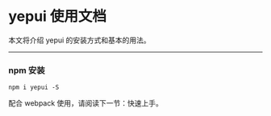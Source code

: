 # yepui 使用文档

本文将介绍 yepui 的安装方式和基本的用法。

---------


### npm 安装

```shell
npm i yepui -S
```

配合 webpack 使用，请阅读下一节：<router-link to="/cn/quickstart">快速上手</a>。

<br>

